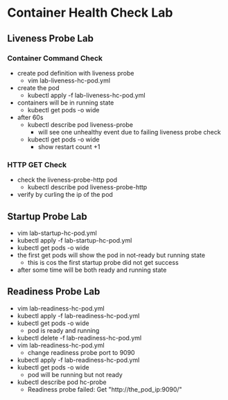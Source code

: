 # Container Health Check Lab

## Liveness Probe Lab

### Container Command Check

- create pod definition with liveness probe
  - vim lab-liveness-hc-pod.yml
- create the pod
  - kubectl apply -f lab-liveness-hc-pod.yml
- containers will be in running state
  - kubectl get pods -o wide
- after 60s
  - kubectl describe pod liveness-probe
    - will see one unhealthy event due to failing liveness probe check
  - kubectl get pods -o wide
    - show restart count +1

### HTTP GET Check

- check the liveness-probe-http pod
  - kubectl describe pod liveness-probe-http
- verify by curling the ip of the pod

## Startup Probe Lab

- vim lab-startup-hc-pod.yml
- kubectl apply -f lab-startup-hc-pod.yml
- kubectl get pods -o wide
- the first get pods will show the pod in not-ready but running state
  - this is cos the first startup probe did not get success
- after some time will be both ready and running state

## Readiness Probe Lab

- vim lab-readiness-hc-pod.yml
- kubectl apply -f lab-readiness-hc-pod.yml
- kubectl get pods -o wide
  - pod is ready and running
- kubectl delete -f lab-readiness-hc-pod.yml
- vim lab-readiness-hc-pod.yml
  - change readiness probe port to 9090
- kubectl apply -f lab-readiness-hc-pod.yml
- kubectl get pods -o wide
  - pod will be running but not ready
- kubectl describe pod hc-probe
  - Readiness probe failed: Get "http://the_pod_ip:9090/"
